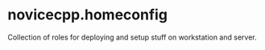 # novicecpp.homeconfig

Collection of roles for deploying and setup stuff on workstation and server.
